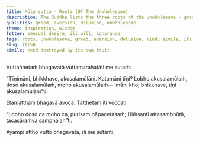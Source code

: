 ```yaml
---
title: Mūla sutta - Roots [Of The Unwholesome]
description: The Buddha lists the three roots of the unwholesome - greed, aversion, and delusion, and explain their effect on the mind with a simile.
qualities: greed, aversion, delusion, unwholesome
theme: inspiration, wisdom
fetter: sensual desire, ill will, ignorance
tags: roots, unwholesome, greed, aversion, delusion, mind, simile, iti
slug: iti50
simile: reed destroyed by its own fruit
---
```


Vuttañhetaṁ bhagavatā vuttamarahatāti me sutaṁ:

“Tīṇimāni, bhikkhave, akusalamūlāni. Katamāni tīṇi? Lobho akusalamūlaṁ, doso akusalamūlaṁ, moho akusalamūlaṁ— imāni kho, bhikkhave, tīṇi akusalamūlānī”ti.

Etamatthaṁ bhagavā avoca. Tatthetaṁ iti vuccati:

“Lobho doso ca moho ca,
purisaṁ pāpacetasaṁ;
Hiṁsanti attasambhūtā,
tacasāraṁva samphalan”ti.

Ayampi attho vutto bhagavatā, iti me sutanti.
